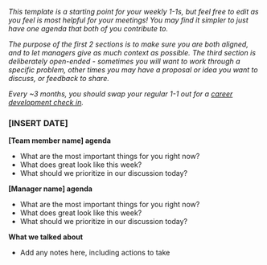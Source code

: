 _This template is a starting point for your weekly 1-1s, but feel free to edit as you feel is most helpful for your meetings! You may find it simpler to just have one agenda that both of you contribute to._

_The purpose of the first 2 sections is to make sure you are both aligned, and to let managers give as much context as possible. The third section is deliberately open-ended - sometimes you will want to work through a specific problem, other times you may have a proposal or idea you want to discuss, or feedback to share._

_Every ~3 months, you should swap your regular 1-1 out for a [career development check in](https://github.com/PostHog/meta/blob/main/.github/ISSUE_TEMPLATE/quarterly-1-1-career-checkin.md)._

### [INSERT DATE]

**[Team member name] agenda**

- What are the most important things for you right now?
- What does great look like this week?
- What should we prioritize in our discussion today?
  
**[Manager name] agenda**

- What are the most important things for you right now?
- What does great look like this week?
- What should we prioritize in our discussion today?

**What we talked about**

- Add any notes here, including actions to take
